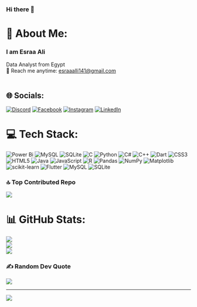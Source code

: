 ### Hi there 👋

# 💫 About Me:
###  I am Esraa Ali 
Data Analyst from Egypt <br>📧 Reach me anytime: esraaalli141@gmail.com<br><br>


## 🌐 Socials:
[![Discord](https://img.shields.io/badge/Discord-%237289DA.svg?logo=discord&logoColor=white)](https://discord.gg/esraaalli) [![Facebook](https://img.shields.io/badge/Facebook-%231877F2.svg?logo=Facebook&logoColor=white)](https://facebook.com/ezraaalli) [![Instagram](https://img.shields.io/badge/Instagram-%23E4405F.svg?logo=Instagram&logoColor=white)](https://instagram.com/esraaalliii) [![LinkedIn](https://img.shields.io/badge/LinkedIn-%230077B5.svg?logo=linkedin&logoColor=white)](https://linkedin.com/in/esraa-ali-35a7b41aa/) 

# 💻 Tech Stack:
![Power Bi](https://img.shields.io/badge/power_bi-F2C811?style=flat&logo=powerbi&logoColor=black) ![MySQL](https://img.shields.io/badge/mysql-%2300000f.svg?style=flat&logo=mysql&logoColor=white) ![SQLite](https://img.shields.io/badge/sqlite-%2307405e.svg?style=flat&logo=sqlite&logoColor=white) ![C](https://img.shields.io/badge/c-%2300599C.svg?style=flat&logo=c&logoColor=white) ![Python](https://img.shields.io/badge/python-3670A0?style=flat&logo=python&logoColor=ffdd54) ![C#](https://img.shields.io/badge/c%23-%23239120.svg?style=flat&logo=csharp&logoColor=white) ![C++](https://img.shields.io/badge/c++-%2300599C.svg?style=flat&logo=c%2B%2B&logoColor=white) ![Dart](https://img.shields.io/badge/dart-%230175C2.svg?style=flat&logo=dart&logoColor=white) ![CSS3](https://img.shields.io/badge/css3-%231572B6.svg?style=flat&logo=css3&logoColor=white) ![HTML5](https://img.shields.io/badge/html5-%23E34F26.svg?style=flat&logo=html5&logoColor=white) ![Java](https://img.shields.io/badge/java-%23ED8B00.svg?style=flat&logo=openjdk&logoColor=white) ![JavaScript](https://img.shields.io/badge/javascript-%23323330.svg?style=flat&logo=javascript&logoColor=%23F7DF1E) ![R](https://img.shields.io/badge/r-%23276DC3.svg?style=flat&logo=r&logoColor=white) ![Pandas](https://img.shields.io/badge/pandas-%23150458.svg?style=flat&logo=pandas&logoColor=white) ![NumPy](https://img.shields.io/badge/numpy-%23013243.svg?style=flat&logo=numpy&logoColor=white) ![Matplotlib](https://img.shields.io/badge/Matplotlib-%23ffffff.svg?style=flat&logo=Matplotlib&logoColor=black) ![scikit-learn](https://img.shields.io/badge/scikit--learn-%23F7931E.svg?style=flat&logo=scikit-learn&logoColor=white) ![Flutter](https://img.shields.io/badge/Flutter-%2302569B.svg?style=flat&logo=Flutter&logoColor=white) ![MySQL](https://img.shields.io/badge/mysql-%2300000f.svg?style=flat&logo=mysql&logoColor=white) ![SQLite](https://img.shields.io/badge/sqlite-%2307405e.svg?style=flat&logo=sqlite&logoColor=white)

### 🔝 Top Contributed Repo
![](https://github-contributor-stats.vercel.app/api?username=Esraaalli&limit=5&theme=flat&combine_all_yearly_contributions=true)

# 📊 GitHub Stats:
![](https://github-readme-stats.vercel.app/api?username=Esraaalli&theme=default&hide_border=false&include_all_commits=false&count_private=false)<br/>
![](https://github-readme-streak-stats.herokuapp.com/?user=Esraaalli&theme=default&hide_border=false)<br/>
![](https://github-readme-stats.vercel.app/api/top-langs/?username=Esraaalli&theme=default&hide_border=false&include_all_commits=false&count_private=false&layout=compact)

### ✍️ Random Dev Quote
![](https://quotes-github-readme.vercel.app/api?type=horizontal&theme=light)

---
[![](https://visitcount.itsvg.in/api?id=Esraaalli&icon=5&color=0)](https://visitcount.itsvg.in)

